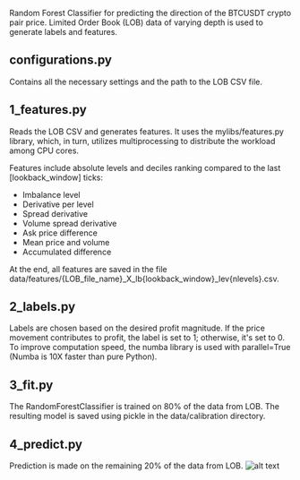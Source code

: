 Random Forest Classifier for predicting the direction of the BTCUSDT crypto pair price. Limited Order Book (LOB) data of varying depth is used to generate labels and features.

## configurations.py
Contains all the necessary settings and the path to the LOB CSV file.

## 1_features.py
Reads the LOB CSV and generates features. It uses the mylibs/features.py library, which, in turn, utilizes multiprocessing to distribute the workload among CPU cores.

Features include absolute levels and deciles ranking compared to the last [lookback_window] ticks:
- Imbalance level
- Derivative per level
- Spread derivative
- Volume spread derivative
- Ask price difference
- Mean price and volume
- Accumulated difference

At the end, all features are saved in the file data/features/{LOB_file_name}_X_lb{lookback_window}_lev{nlevels}.csv.

## 2_labels.py
Labels are chosen based on the desired profit magnitude. If the price movement contributes to profit, the label is set to 1; otherwise, it's set to 0. To improve computation speed, the numba library is used with parallel=True (Numba is 10X faster than pure Python).

## 3_fit.py
The RandomForestClassifier is trained on 80% of the data from LOB. The resulting model is saved using pickle in the data/calibration directory.

## 4_predict.py
Prediction is made on the remaining 20% of the data from LOB.
![alt text](https://github.com/DrZuse/rf-binance_realtime_bookticker_v0.01/blob/master/predict.png?raw=true)
